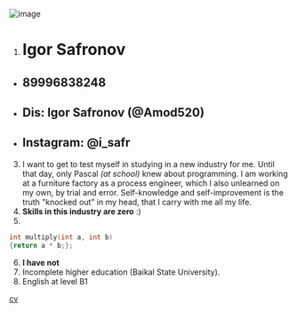 ![image](../123.png "icon")

1. # **Igor Safronov**
 * ##  **89996838248** 
 * ## **Dis: Igor Safronov (@Amod520)**
 * ## **Instagram: @i_safr**
3. I want to get to test myself in studying in a new industry for me. Until that day, only Pascal *(at school)* knew about programming.
I am working at a furniture factory as a process engineer, which I also unlearned on my own, by trial and error. Self-knowledge and self-improvement is the truth "knocked out" in my head, that I carry with me all my life.
4. **Skills in this industry are zero** :)
5. 
```c++
int multiply(int a, int b)
{return a * b;};
```
6. **I have not**
7. Incomplete higher education (Baikal State University).
8. English at level B1

[cv](https://github.com/Amod520/rsschool-cv/blob/07a80cd2d228c2a11eb93a2e05788ad3e4d248a3/cv.md#L13)
